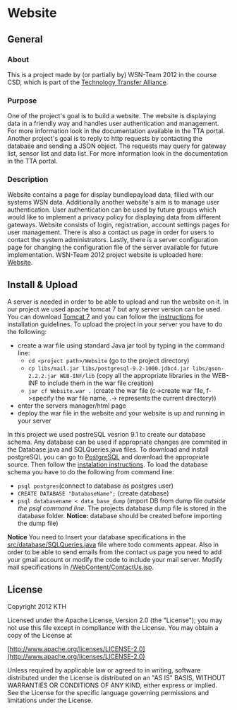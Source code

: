 # Website 

## General
### About
This is a project made by (or partially by) WSN-Team 2012 in the course CSD, which is part of the [Technology Transfer Alliance](http://ttaportal.org/).
### Purpose
One of the project's goal is to build a website. The website is displaying data in a friendly way and handles user authentication and management. For more information look in the documentation available in the TTA portal.
Another project's goal is to reply to http requests by contacting the database and sending a JSON object. The requests may query for gateway list, sensor list and data list. For more information look in the documentation in the TTA portal.
### Description
Website contains a page for display bundlepayload data, filled with our systems WSN data. Additionally another website's aim is to manage user authentication. User authentication can be used by future groups which would like to implement a privacy policy for displaying data from different gateways. Website consists of login, registration, account settings pages for user management. There is also a contact us page in order for users to contact the system administrators. Lastly, there is a server configuration page for changing the configuration file of the server available for future implementation. WSN-Team 2012 project website is uploaded here: [Website](https://github.com/WSN-2012/Website).

## Install & Upload
A server is needed in order to be able to upload and run the website on it. In our project we used apache tomcat 7 but any server version can be used. You can download [Tomcat 7](http://tomcat.apache.org/download-70.cgi) and you can follow the [instructions](http://tomcat.apache.org/tomcat-7.0-doc/setup.html) for installation guidelines. To upload the project in your server you have to do the following:
* create a war file using standard Java jar tool by typing in the command line:
  * `cd <project path>/Website` (go to the project directory)
  * `cp libs/mail.jar libs/postgresql-9.2-1000.jdbc4.jar libs/gson-2.2.2.jar WEB-INF/lib` (copy all the appropriate libraries in the WEB-INF to include them in the war file creation)
  * `jar cf Website.war .` (create the war file (c->create war file, f->specify the war file name, .-> represents the current directory))
* enter the servers manager/html page
* deploy the war file in the website and your website is up and running in your server

In this project we used postreSQL vesrion 9.1 to create our database schema. Any database can be used if appropriate changes are commited in the Database.java and SQLQueries.java files.
To download and install postgreSQL you can go to [PostgreSQL](http://www.postgresql.org/download/) and download the appropriate source. Then follow the [instalation instructions](http://www.postgresql.org/docs/9.1/interactive/index.html). To load the database schema you have to do the following from command line:
* `psql postgres`(connect to database as postgres user)
* `CREATE DATABASE "DatabaseName";` (create database)
* `psql databasename < data_base_dump` (import DB from dump file *outside the psql command line*. The projects database dump file is stored in the database folder. **Notice:** database should be created before importing the dump file)

**Notice** 
You need to Insert your database specifications in the [src/database/SQLQueries.java](https://github.com/WSN-2012/Website/blob/master/src/database/SQLQueries.java) file where todo comments appear. Also in order to be able to send emails from the contact us page you need to add your gmail account or modify the code to include your mail server. Modify mail specifications in [/WebContent/ContactUs.jsp](https://github.com/WSN-2012/Website/blob/master/WebContent/ContactUs.jsp).

## License
Copyright 2012 KTH

   Licensed under the Apache License, Version 2.0 (the "License");
   you may not use this file except in compliance with the License.
   You may obtain a copy of the License at

   [http://www.apache.org/licenses/LICENSE-2.0](http://www.apache.org/licenses/LICENSE-2.0)

   Unless required by applicable law or agreed to in writing, software
   distributed under the License is distributed on an "AS IS" BASIS,
   WITHOUT WARRANTIES OR CONDITIONS OF ANY KIND, either express or implied.
   See the License for the specific language governing permissions and
   limitations under the License.
